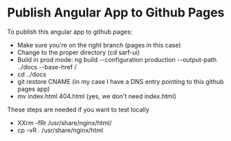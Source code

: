 # Publish Angular App to Github Pages
To publish this angular app to github pages:
* Make sure you're on the right branch (pages in this case)
* Change to the proper directory (cd sarf-ui)
* Build in prod mode: ng build --configuration production --output-path ../docs --base-href /
* cd ../docs
* git restore CNAME (in my case I have a DNS entry pointing to this github pages app)
* mv index.html 404.html (yes, we don't need index.html)

These steps are needed if you want to test locally
* XXrm -fRr /usr/share/nginx/html/
* cp -vR . /usr/share/nginx/html